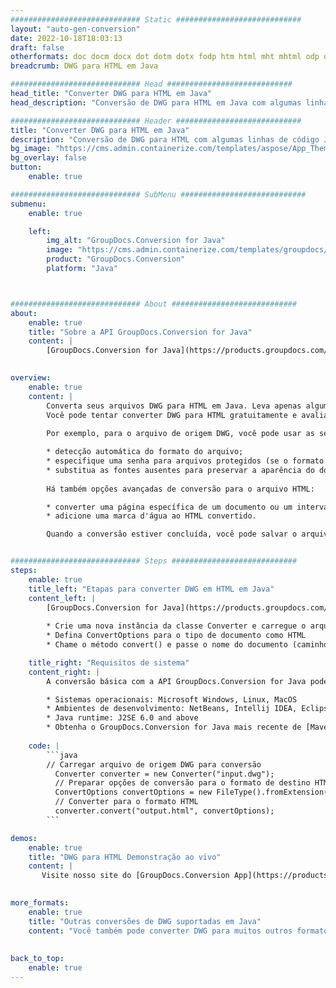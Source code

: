 ```yaml
---
############################# Static ############################
layout: "auto-gen-conversion"
date: 2022-10-18T18:03:13
draft: false
otherformats: doc docm docx dot dotm dotx fodp htm html mht mhtml odp odt otp pot potm potx pps ppsm ppsx ppt pptm pptx rtf
breadcrumb: DWG para HTML em Java

############################# Head ############################
head_title: "Converter DWG para HTML em Java"
head_description: "Conversão de DWG para HTML em Java com algumas linhas de código. Converta mais de 160 formatos de arquivo usando a API de conversão de documentos do GroupDocs para Java"

############################# Header ############################
title: "Converter DWG para HTML em Java"
description: "Conversão de DWG para HTML com algumas linhas de código Java"
bg_image: "https://cms.admin.containerize.com/templates/aspose/App_Themes/V3/images/bg/header1.png"
bg_overlay: false
button:
    enable: true

############################# SubMenu ############################
submenu:
    enable: true

    left:
        img_alt: "GroupDocs.Conversion for Java"
        image: "https://cms.admin.containerize.com/templates/groupdocs/images/product-logos/90x90-noborder/groupdocs-conversion-java.png"
        product: "GroupDocs.Conversion"
        platform: "Java"



############################# About ############################
about:
    enable: true
    title: "Sobre a API GroupDocs.Conversion for Java"
    content: |
        [GroupDocs.Conversion for Java](https://products.groupdocs.com/conversion/java/) é uma API avançada de conversão de formato de arquivo para conversão entre formatos populares de imagem e documento, como Microsoft Office, OpenDocument, PDF, HTML, e-mail, CAD. e muito mais com apenas algumas linhas de código. A API nativa detecta automaticamente os formatos dos documentos originais e oferece muitas opções para personalizar os documentos convertidos. Juntamente com a função de extrair informações de um documento, ele também suporta o armazenamento em cache dos resultados da conversão para o disco local por padrão. No entanto, qualquer tipo de armazenamento em cache pode ser suportado pela implementação das interfaces apropriadas - Amazon S3, Dropbox, Google Drive, Windows Azure, Reddis ou quaisquer outras.
    

overview:
    enable: true
    content: |
        Converta seus arquivos DWG para HTML em Java. Leva apenas algumas linhas de código Java em qualquer plataforma de sua escolha, como Windows, Linux, macOS.
        Você pode tentar converter DWG para HTML gratuitamente e avaliar a qualidade dos resultados da conversão. Junto com scripts de conversão de arquivo simples, você pode tentar opções mais sofisticadas para carregar o arquivo de origem DWG e armazenar a saída HTML. 
        
        Por exemplo, para o arquivo de origem DWG, você pode usar as seguintes opções de carregamento:

        * detecção automática do formato do arquivo;
        * especifique uma senha para arquivos protegidos (se o formato de arquivo for compatível);
        * substitua as fontes ausentes para preservar a aparência do documento.
        
        Há também opções avançadas de conversão para o arquivo HTML:

        * converter uma página específica de um documento ou um intervalo de páginas;
        * adicione uma marca d'água ao HTML convertido.

        Quando a conversão estiver concluída, você pode salvar o arquivo HTML no caminho do arquivo local ou em qualquer armazenamento de terceiros, como FTP, Amazon S3, Google Drive, Dropbox etc. Observe - para converter DWG para HTML, você não precisa instalar nenhum software adicional, como MS Office, Open Office, Adobe Acrobat Reader etc.


############################# Steps ############################
steps:
    enable: true
    title_left: "Etapas para converter DWG em HTML em Java"
    content_left: |
        [GroupDocs.Conversion for Java](https://products.groupdocs.com/conversion/java/) permite que os desenvolvedores convertam facilmente o arquivo DWG para HTML com algumas linhas de código.
        
        * Crie uma nova instância da classe Converter e carregue o arquivo DWG com o caminho completo
        * Defina ConvertOptions para o tipo de documento como HTML
        * Chame o método convert() e passe o nome do documento (caminho completo) e formato (HTML) como parâmetro

    title_right: "Requisitos de sistema"
    content_right: |
        A conversão básica com a API GroupDocs.Conversion for Java pode ser feita com apenas algumas linhas de código. Nossas APIs são suportadas em todas as principais plataformas e sistemas operacionais. Antes de executar o código abaixo, certifique-se de ter os seguintes pré-requisitos instalados em seu sistema.

        * Sistemas operacionais: Microsoft Windows, Linux, MacOS
        * Ambientes de desenvolvimento: NetBeans, Intellij IDEA, Eclipse, etc.
        * Java runtime: J2SE 6.0 and above
        * Obtenha o GroupDocs.Conversion for Java mais recente de [Maven](https://repository.groupdocs.com/webapp/#/artifacts/browse/tree/General/repo/com/groupdocs/groupdocs-conversion)
         
    code: |
        ```java    
        // Carregar arquivo de origem DWG para conversão
          Converter converter = new Converter("input.dwg");
          // Preparar opções de conversão para o formato de destino HTML
          ConvertOptions convertOptions = new FileType().fromExtension("html").getConvertOptions();
          // Converter para o formato HTML
          converter.convert("output.html", convertOptions);
        ```

demos:
    enable: true
    title: "DWG para HTML Demonstração ao vivo"
    content: |
       Visite nosso site do [GroupDocs.Conversion App](https://products.groupdocs.app/conversion/family) e experimente a conversão de DWG para HTML agora. A demonstração gratuita tem os seguintes benefícios
          

more_formats:
    enable: true
    title: "Outras conversões de DWG suportadas em Java"
    content: "Você também pode converter DWG para muitos outros formatos de arquivo. Por favor, veja a lista abaixo."
       
       
back_to_top:
    enable: true
---
```

